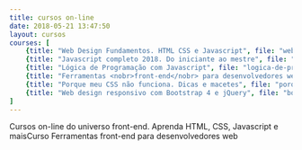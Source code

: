 ```yaml
---
title: cursos on-line
date: 2018-05-21 13:47:50
layout: cursos
courses: [
	{title: "Web Design Fundamentos. HTML CSS e Javascript", file: "web-fundamentos-html-css", price: 23.99, normalPrice: 189.99},
	{title: "Javascript completo 2018. Do iniciante ao mestre", file: "javascript-completo", price: 23.99, normalPrice: 114.99},
	{title: "Lógica de Programação com Javascript", file: "logica-de-programacao-com-javascript", price: 23.99, normalPrice: 129.99},
	{title: "Ferramentas <nobr>front-end</nobr> para desenvolvedores web", file: "workflow-frontend", price: 23.99, normalPrice: 129.99},
	{title: "Porque meu CSS não funciona. Dicas e macetes", file: "porque-meu-css-nao-funciona", price: 23.99, normalPrice: 84.99},
	{title: "Web design responsivo com Bootstrap 4 e jQuery", file: "bootstrap-4-jquery", price: 23.99, normalPrice: 84.99},
]
---
```


Cursos on-line do universo front-end. Aprenda HTML, CSS, Javascript e maisCurso Ferramentas front-end para desenvolvedores web